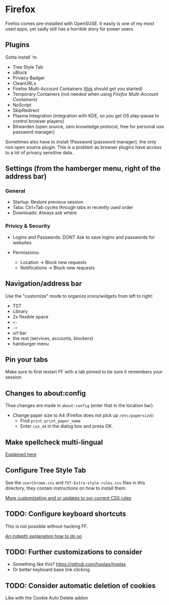 # Firefox

Firefox comes pre-installed with OpenSUSE.
It easily is one of my most used apps, yet sadly still has a horrible story for power users.

## Plugins

Gotta install 'm.

* Tree Style Tab
* uBlock
* Privacy Badger
* CleanURLs
* Firefox Multi-Account Containers ([this](https://www.thechiefmeat.com/guides/containers.html) should get you started)
* Temporary Containers (not needed when using *Firefox Multi-Account Containers*)
* NoScript
* SkipRedirect
* Plasma Integration (integration with KDE, so you get OS play-pause to control browser players)
* Bitwarden (open source, zero knowledge protocol, free for personal use password manager)

Sometimes also have to install 1Password (password manager), the only non open source plugin. This is a problem as browser plugins have access to a lot of privacy sensitive data.


## Settings (from the hamberger menu, right of the address bar)

### General

* Startup: Restore previous session
* Tabs: Ctrl+Tab cycles through tabs in recently used order
* Downloads: Always ask where

### Privicy & Security

* Logins and Passwords: DONT Ask to save logins and passwords for websites

* Permissions:
   * Location -> Block new requests
   * Notifications -> Block new requests

 
## Navigation/address bar

Use the "customize" mode to organize icons/widgets from left to right:

* TST
* Library
* 2x flexible space
* `<-`
* `->`
* url bar
* the rest (services, accounts, blockers)
* hamburger menu


## Pin your tabs

Make sure to first restart FF with a tab pinned to be sure it remembers your session


## Changes to about:config

Thse changes are made in `about:config` (enter that in the location bar).

* Change paper size to A4 (Firefox does not pick up `/etc/papersize`):
  * Find `print.print_paper_name`
  * Enter `iso_a4` in the dialog box and press OK.


## Make spellcheck multi-lingual

[Explained here](https://superuser.com/questions/108177/how-do-i-make-firefox-spellcheck-in-multiple-languages-simultaneously)


## Configure Tree Style Tab

See the `userChrome.css` and `TST-Extra-style-rules.css` files in this directory,
they contain instructions on how to install them.

[More customization and or updates to our current CSS rules](https://github.com/piroor/treestyletab/wiki/Code-snippets-for-custom-style-rules)


## TODO: Configure keyboard shortcuts

This is not possible without hacking FF.

[An indepth explanation how to do so](https://github.com/nilcons/firefox-hacks)


## TODO: Further customizations to consider

* Something like this? https://github.com/hoplax/hoplax
* Or better keyboard base link clicking


## TODO: Consider automatic deletion of cookies

Like with the Cookie Auto Delete addon

